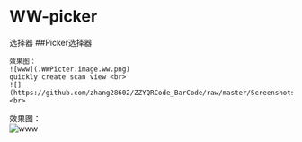 # WW-picker
选择器
##Picker选择器
```
效果图：  
![www](.WWPicter.image.ww.png)
quickly create scan view <br>
![](https://github.com/zhang28602/ZZYQRCode_BarCode/raw/master/Screenshots/scan.png)
<br>

```
效果图：  
![www](.WWPicter.image.ww.png)

